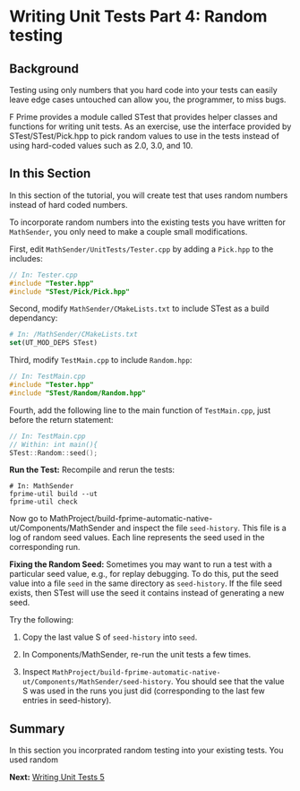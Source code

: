 # Writing Unit Tests Part 4: Random testing

## Background 

Testing using only numbers that you hard code into your tests can easily leave edge cases untouched can allow you, the programmer, to miss bugs.

F Prime provides a module called STest that provides helper classes and functions for writing unit tests. As an exercise, use the interface provided by STest/STest/Pick.hpp to pick random values to use in the tests instead of using hard-coded values such as 2.0, 3.0, and 10.

## In this Section

In this section of the tutorial, you will create test that uses random numbers instead of hard coded numbers. 

To incorporate random numbers into the existing tests you have written for `MathSender`, you only need to make a couple small modifications. 

First, edit `MathSender/UnitTests/Tester.cpp` by adding a `Pick.hpp` to the includes: 

```cpp
// In: Tester.cpp
#include "Tester.hpp"
#include "STest/Pick/Pick.hpp"
```

Second, modify `MathSender/CMakeLists.txt` to include STest as a build dependancy:

```cmake 
# In: /MathSender/CMakeLists.txt
set(UT_MOD_DEPS STest)
```

Third, modify `TestMain.cpp` to include `Random.hpp`:

```cpp
// In: TestMain.cpp
#include "Tester.hpp"
#include "STest/Random/Random.hpp"
```


Fourth, add the following line to the main function of `TestMain.cpp`, just before the return statement:

```cpp
// In: TestMain.cpp
// Within: int main(){
STest::Random::seed();
```
**Run the Test:**
Recompile and rerun the tests:

```shell
# In: MathSender  
fprime-util build --ut 
fprime-util check 
```

 Now go to MathProject/build-fprime-automatic-native-ut/Components/MathSender and inspect the file `seed-history`. This file is a log of random seed values. Each line represents the seed used in the corresponding run.

**Fixing the Random Seed:**
Sometimes you may want to run a test with a particular seed value, e.g., for replay debugging. To do this, put the seed value into a file `seed` in the same directory as `seed-history`. If the file seed exists, then STest will use the seed it contains instead of generating a new seed.

Try the following:

   1. Copy the last value S of ```seed-history``` into ```seed```.

   2. In Components/MathSender, re-run the unit tests a few times.

   3. Inspect ```MathProject/build-fprime-automatic-native-ut/Components/MathSender/seed-history```. You should see that the value S was used in the runs you just did (corresponding to the last few entries in seed-history).

## Summary 

In this section you incorprated random testing into your existing tests. You used random

**Next:** [Writing Unit Tests 5](./writing-unit-tests-5.md)